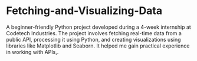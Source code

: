 # Fetching-and-Visualizing-Data
A beginner-friendly Python project developed during a 4-week internship at Codetech Industries. The project involves fetching real-time data from a public API, processing it using Python, and creating visualizations using libraries like Matplotlib and Seaborn. It helped me gain practical experience in working with APIs,.
